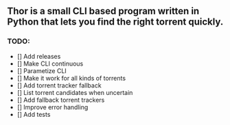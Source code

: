 ## Thor is a small CLI based program written in Python that lets you find the right torrent quickly.

### TODO:
 - [] Add releases
 - [] Make CLI continuous
 - [] Parametize CLI
 - [] Make it work for all kinds of torrents
 - [] Add torrent tracker fallback
 - [] List torrent candidates when uncertain
 - [] Add fallback torrent trackers
 - [] Improve error handling
 - [] Add tests